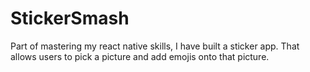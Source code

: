 # StickerSmash

Part of mastering my react native skills, I have built a sticker app. That allows users to pick a picture and add emojis onto that picture.

